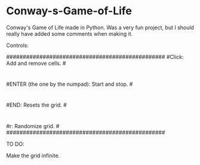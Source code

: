# Conway-s-Game-of-Life
Conway's Game of Life made in Python. Was a very fun project, but I should really have added some comments when making it.




Controls:

################################################
#Click: Add and remove cells.                   #
#                                               #
#ENTER (the one by the numpad): Start and stop. #
#                                               #
#END: Resets the grid.                          #
#                                               #
#r: Randomize grid.                             #
################################################




TO DO:

Make the grid infinite.
